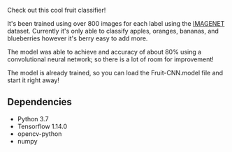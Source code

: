 Check out this cool fruit classifier!

It's been trained using over 800 images for each label using the [IMAGENET](http://www.image-net.org/) dataset.
Currently it's only able to classify apples, oranges, bananas, and blueberries however it's berry easy to add more.

The model was able to achieve and accuracy of about 80% using a convolutional neural network; so there is a lot of room for improvement!

The model is already trained, so you can load the Fruit-CNN.model file and start it right away!

<h2> Dependencies </h2>

* Python 3.7
* Tensorflow 1.14.0
* opencv-python
* numpy
